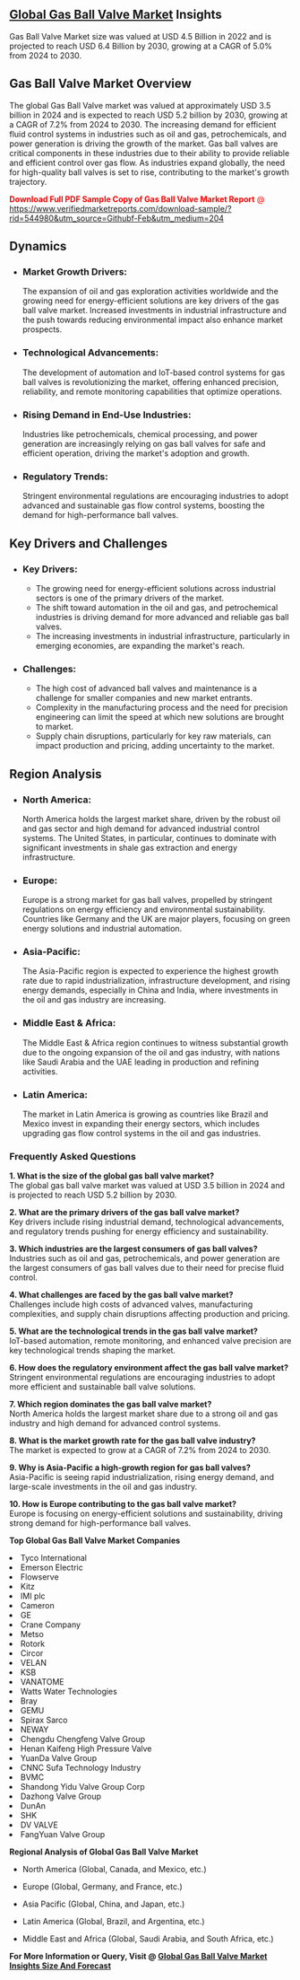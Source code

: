 <h2><a href="https://www.verifiedmarketreports.com/download-sample/?rid=544980&amp;utm_source=Githubf&amp;utm_medium=204" target="_blank">Global Gas Ball Valve Market</a> Insights</h2><p>Gas Ball Valve Market size was valued at USD 4.5 Billion in 2022 and is projected to reach USD 6.4 Billion by 2030, growing at a CAGR of 5.0% from 2024 to 2030.</p><p> <h2>Gas Ball Valve Market Overview</h2> <p>The global Gas Ball Valve market was valued at approximately USD 3.5 billion in 2024 and is expected to reach USD 5.2 billion by 2030, growing at a CAGR of 7.2% from 2024 to 2030. The increasing demand for efficient fluid control systems in industries such as oil and gas, petrochemicals, and power generation is driving the growth of the market. Gas ball valves are critical components in these industries due to their ability to provide reliable and efficient control over gas flow. As industries expand globally, the need for high-quality ball valves is set to rise, contributing to the market's growth trajectory.</p> <p><p><span class=""><span style="color: #ff0000;"><strong>Download Full PDF Sample Copy of Gas Ball Valve Market Report</strong> @ </span><a href="https://www.verifiedmarketreports.com/download-sample/?rid=544980&amp;utm_source=Githubf-Feb&amp;utm_medium=204" target="_blank">https://www.verifiedmarketreports.com/download-sample/?rid=544980&amp;utm_source=Githubf-Feb&amp;utm_medium=204</a></span></p></p> <h2>Dynamics</h2> <ul> <li><h3>Market Growth Drivers:</h3> The expansion of oil and gas exploration activities worldwide and the growing need for energy-efficient solutions are key drivers of the gas ball valve market. Increased investments in industrial infrastructure and the push towards reducing environmental impact also enhance market prospects.</li> <li><h3>Technological Advancements:</h3> The development of automation and IoT-based control systems for gas ball valves is revolutionizing the market, offering enhanced precision, reliability, and remote monitoring capabilities that optimize operations.</li> <li><h3>Rising Demand in End-Use Industries:</h3> Industries like petrochemicals, chemical processing, and power generation are increasingly relying on gas ball valves for safe and efficient operation, driving the market's adoption and growth.</li> <li><h3>Regulatory Trends:</h3> Stringent environmental regulations are encouraging industries to adopt advanced and sustainable gas flow control systems, boosting the demand for high-performance ball valves.</li> </ul> <h2>Key Drivers and Challenges</h2> <ul> <li><h3>Key Drivers:</h3> <ul> <li>The growing need for energy-efficient solutions across industrial sectors is one of the primary drivers of the market.</li> <li>The shift toward automation in the oil and gas, and petrochemical industries is driving demand for more advanced and reliable gas ball valves.</li> <li>The increasing investments in industrial infrastructure, particularly in emerging economies, are expanding the market's reach.</li> </ul> </li> <li><h3>Challenges:</h3> <ul> <li>The high cost of advanced ball valves and maintenance is a challenge for smaller companies and new market entrants.</li> <li>Complexity in the manufacturing process and the need for precision engineering can limit the speed at which new solutions are brought to market.</li> <li>Supply chain disruptions, particularly for key raw materials, can impact production and pricing, adding uncertainty to the market.</li> </ul> </li> </ul> <h2>Region Analysis</h2> <ul> <li><h3>North America:</h3> North America holds the largest market share, driven by the robust oil and gas sector and high demand for advanced industrial control systems. The United States, in particular, continues to dominate with significant investments in shale gas extraction and energy infrastructure.</li> <li><h3>Europe:</h3> Europe is a strong market for gas ball valves, propelled by stringent regulations on energy efficiency and environmental sustainability. Countries like Germany and the UK are major players, focusing on green energy solutions and industrial automation.</li> <li><h3>Asia-Pacific:</h3> The Asia-Pacific region is expected to experience the highest growth rate due to rapid industrialization, infrastructure development, and rising energy demands, especially in China and India, where investments in the oil and gas industry are increasing.</li> <li><h3>Middle East & Africa:</h3> The Middle East & Africa region continues to witness substantial growth due to the ongoing expansion of the oil and gas industry, with nations like Saudi Arabia and the UAE leading in production and refining activities.</li> <li><h3>Latin America:</h3> The market in Latin America is growing as countries like Brazil and Mexico invest in expanding their energy sectors, which includes upgrading gas flow control systems in the oil and gas industries.</li> </ul> <h3>Frequently Asked Questions</h3> <p><b>1. What is the size of the global gas ball valve market?</b><br> The global gas ball valve market was valued at USD 3.5 billion in 2024 and is projected to reach USD 5.2 billion by 2030.</p> <p><b>2. What are the primary drivers of the gas ball valve market?</b><br> Key drivers include rising industrial demand, technological advancements, and regulatory trends pushing for energy efficiency and sustainability.</p> <p><b>3. Which industries are the largest consumers of gas ball valves?</b><br> Industries such as oil and gas, petrochemicals, and power generation are the largest consumers of gas ball valves due to their need for precise fluid control.</p> <p><b>4. What challenges are faced by the gas ball valve market?</b><br> Challenges include high costs of advanced valves, manufacturing complexities, and supply chain disruptions affecting production and pricing.</p> <p><b>5. What are the technological trends in the gas ball valve market?</b><br> IoT-based automation, remote monitoring, and enhanced valve precision are key technological trends shaping the market.</p> <p><b>6. How does the regulatory environment affect the gas ball valve market?</b><br> Stringent environmental regulations are encouraging industries to adopt more efficient and sustainable ball valve solutions.</p> <p><b>7. Which region dominates the gas ball valve market?</b><br> North America holds the largest market share due to a strong oil and gas industry and high demand for advanced control systems.</p> <p><b>8. What is the market growth rate for the gas ball valve industry?</b><br> The market is expected to grow at a CAGR of 7.2% from 2024 to 2030.</p> <p><b>9. Why is Asia-Pacific a high-growth region for gas ball valves?</b><br> Asia-Pacific is seeing rapid industrialization, rising energy demand, and large-scale investments in the oil and gas industry.</p> <p><b>10. How is Europe contributing to the gas ball valve market?</b><br> Europe is focusing on energy-efficient solutions and sustainability, driving strong demand for high-performance ball valves.</p> </p><p><strong>Top Global Gas Ball Valve Market Companies</strong></p><div data-test-id=""><p><li>Tyco International</li><li> Emerson Electric</li><li> Flowserve</li><li> Kitz</li><li> IMI plc</li><li> Cameron</li><li> GE</li><li> Crane Company</li><li> Metso</li><li> Rotork</li><li> Circor</li><li> VELAN</li><li> KSB</li><li> VANATOME</li><li> Watts Water Technologies</li><li> Bray</li><li> GEMU</li><li> Spirax Sarco</li><li> NEWAY</li><li> Chengdu Chengfeng Valve Group</li><li> Henan Kaifeng High Pressure Valve</li><li> YuanDa Valve Group</li><li> CNNC Sufa Technology Industry</li><li> BVMC</li><li> Shandong Yidu Valve Group Corp</li><li> Dazhong Valve Group</li><li> DunAn</li><li> SHK</li><li> DV VALVE</li><li> FangYuan Valve Group</li></p><div><strong>Regional Analysis of&nbsp;Global Gas Ball Valve Market</strong></div><ul><li dir="ltr"><p dir="ltr">North America&nbsp;(Global, Canada, and Mexico, etc.)</p></li><li dir="ltr"><p dir="ltr">Europe (Global, Germany, and France, etc.)</p></li><li dir="ltr"><p dir="ltr">Asia Pacific&nbsp;(Global, China, and Japan, etc.)</p></li><li dir="ltr"><p dir="ltr">Latin America&nbsp;(Global, Brazil, and Argentina, etc.)</p></li><li dir="ltr">Middle East and Africa&nbsp;(Global, Saudi Arabia, and South Africa, etc.)</li></ul><p><strong>For More Information or Query, Visit @&nbsp;</strong><strong><a href="https://www.verifiedmarketreports.com/product/gas-ball-valve-market/?utm_source=Githubf&amp;utm_medium=204" target="_blank">Global Gas Ball Valve Market Insights Size And Forecast</a></strong></p></div>
